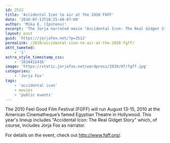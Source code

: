 ```yaml
---
id: 2512
title: 'Accidental Icon to air at the 2010 FGFF'
date: '2010-07-13T18:25:48-07:00'
author: 'Mika E. (Ipstenu)'
excerpt: 'The Jorja narrated movie "Accidental Icon: The Real Gidget Story" will air at this years Feel Good Film Festival (FGFF).'
layout: post
guid: 'https://jorjafox.net/?p=2512'
permalink: /2010/accidental-icon-to-air-at-the-2010-fgff/
aktt_tweeted:
    - '1'
astra_style_timestamp_css:
    - '1634431416'
image: 'https://static.jorjafox.net/wordpress/2010/07/fgff.jpg'
categories:
    - 'Jorja Fox'
tags:
    - 'accidental icon'
    - movies
    - 'public events'
---
```


The 2010 Feel Good Film Festival (FGFF) will run August 13-15, 2010 at the American Cinematheque’s famed Egyptian Theatre in Hollywood.  This year's lineup includes "Accidental Icon: The Real Gidget Story" which, of course, includes Jorja Fox as narrator.

For details on the event, check out <a href="http://www.fgff.org/">http://www.fgff.org/</a>.